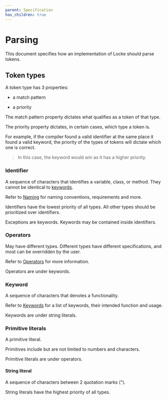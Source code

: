 ```yaml
---
parent: Specification
has_children: true
---
```


# Parsing

This document specifies how an implementation of Locke should parse tokens.

## Token types

A token type has 3 properties:

- a match pattern

- a priority

The match pattern property dictates what qualifies as a token of that type.

The priority property dictates, in certain cases, which type a token is.

For example, if the compiler found a valid identifier at the same place it found a valid keyword, the priority of the types of tokens will dictate which one is correct.

> In this case, the keyword would win as it has a higher priority.

### Identifier

A sequence of characters that identifies a variable, class, or method. They cannot be identical to [keywords](#Keyword).

Refer to [Naming](Naming.md) for naming conventions, requirements and more.

Identifiers have the lowest priority of all types. All other types should be prioritized over identifiers.

Exceptions are keywords. Keywords may be contained inside identifiers.

### Operators

May have different types. Different types have different specifications, and most can be overridden by the user.

Refer to [Operators](./Lexing/Operators.md) for more information.

Operators are under keywords.

### Keyword

A sequence of characters that denotes a functionality.

Refer to [Keywords](./Lexing/Keywords.md) for a list of keywords, their intended function and usage.

Keywords are under string literals.

### Primitive literals

A primitive literal.

Primitives include but are not limited to numbers and characters.

Primitive literals are under operators.

#### String literal

A sequence of characters between 2 quotation marks (").

String literals have the highest priority of all types.
